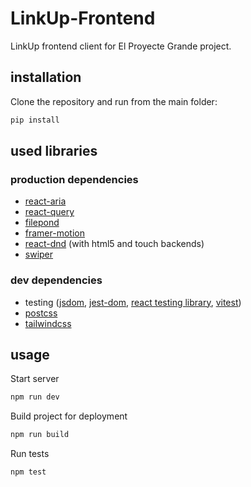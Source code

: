 # LinkUp-Frontend

LinkUp frontend client for El Proyecte Grande project.

## installation

Clone the repository and run from the main folder:

```bash
pip install
```

## used libraries

### production dependencies

- [react-aria](https://react-spectrum.adobe.com/react-aria/)
- [react-query](https://tanstack.com/query/v3/)
- [filepond](https://pqina.nl/filepond/)
- [framer-motion](https://www.framer.com/?utm_source=motion-readme)
- [react-dnd](https://react-dnd.github.io/react-dnd/about) (with html5 and touch backends)
- [swiper](https://swiperjs.com/react)

### dev dependencies

- testing ([jsdom](https://github.com/jsdom/jsdom#readme), [jest-dom](https://github.com/testing-library/jest-dom#readme), [react testing library](https://github.com/testing-library/react-testing-library#readme), [vitest](https://vitest.dev/))
- [postcss](https://postcss.org/)
- [tailwindcss](https://tailwindcss.com/)

## usage

Start server

```bash
npm run dev
```

Build project for deployment

```bash
npm run build
```

Run tests

```bash
npm test
```
